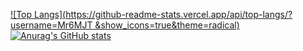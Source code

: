 [![Top Langs](https://github-readme-stats.vercel.app/api/top-langs/?username=Mr6MJT &show_icons=true&theme=radical)](https://github.com/Mr6MJT/github-readme-stats)
[![Anurag's GitHub stats](https://github-readme-stats.vercel.app/api?username=Mr6MJT&show_icons=true&theme=radical)](https://github.com/Mr6MJT/github-readme-stats)
